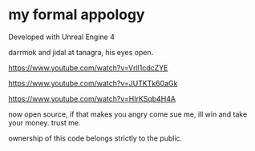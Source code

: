 # my formal appology

Developed with Unreal Engine 4

darrmok and jidal at tanagra, his eyes open.

https://www.youtube.com/watch?v=Vrll1cdcZYE

https://www.youtube.com/watch?v=JUTKTk60aGk

https://www.youtube.com/watch?v=HIrKSqb4H4A

now open source, if that makes you angry come sue me, ill win and take your money. trust me.

ownership of this code belongs strictly to the public.
